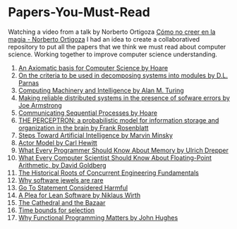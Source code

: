 # Papers-You-Must-Read

Watching a video from a talk by Norberto Ortigoza [Cómo no creer en la magia - Norberto Ortigoza](https://www.youtube.com/watch?v=6-gvJgjgfeA&list=PLnLzwYW6HOC6OSE6CpMAf_VoqTdl_ovP3&index=4)
I had an idea to create a collaboratived repository to put all the papers that we think we must read about computer science. Working together to improve computer science understanding.

1. [An Axiomatic basis for Computer Science by Hoare](http://www.cs.cmu.edu/~crary/819-f09/Hoare69.pdf) 
2. [On the criteria to be used in decomposing systems into modules by D.L. Parnas](https://www.win.tue.nl/~wstomv/edu/2ip30/references/criteria_for_modularization.pdf)
3. [Computing Machinery and Intelligence by Alan M. Turing](https://www.csee.umbc.edu/courses/471/papers/turing.pdf)
4. [Making reliable distributed systems in the presence of sofware errors by Joe Armstrong](http://erlang.org/download/armstrong_thesis_2003.pdf)
5. [Communicating Sequential Processes by Hoare](https://www.cs.cmu.edu/~crary/819-f09/Hoare78.pdf)
6. [THE PERCEPTRON: a probabilistic model for information storage and organization in the brain by Frank Rosenblatt](http://citeseerx.ist.psu.edu/viewdoc/download?doi=10.1.1.335.3398&rep=rep1&type=pdf)
7. [Steps Toward Artificial Intelligence by Marvin Minsky](https://courses.csail.mit.edu/6.803/pdf/steps.pdf)
8. [Actor Model by Carl Hewitt](https://arxiv.org/vc/arxiv/papers/1008/1008.1459v8.pdf)
9. [What Every Programmer Should Know About Memory by Ulrich Drepper ](https://people.freebsd.org/~lstewart/articles/cpumemory.pdf)
10. [What Every Computer Scientist Should Know About Floating-Point Arithmetic, by David Goldberg](https://www.itu.dk/~sestoft/bachelor/IEEE754_article.pdf)
11. [The Historical Roots of Concurrent
Engineering Fundamentals](https://ieeexplore.ieee.org/stamp/stamp.jsp?tp=&arnumber=552809)
12. [Why software jewels are rare](https://www.researchgate.net/publication/2954521_Why_software_jewels_are_rare)
13. [Go To Statement Considered Harmful](
https://t.co/jAd1iSmhQk)
14. [A Plea for Lean Software by Niklaus Wirth](https://t.co/heYykLqiSa)
15. [The Cathedral and the Bazaar](https://manybooks.net/titles/raymondericother05cathedralandbazaar.html) 
16. [Time bounds for selection](https://www.sciencedirect.com/science/article/pii/S0022000073800339)
17. [Why Functional Programming Matters by John Hughes](https://www.cs.kent.ac.uk/people/staff/dat/miranda/whyfp90.pdf)
